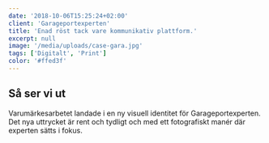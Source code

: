 ```yaml
---
date: '2018-10-06T15:25:24+02:00'
client: 'Garageportexperten'
title: 'Enad röst tack vare kommunikativ plattform.'
excerpt: null
image: '/media/uploads/case-gara.jpg'
tags: ['Digitalt', 'Print']
color: '#ffed3f'
---
```


## Så ser vi ut

Varumärkesarbetet landade i en ny visuell identitet för Garageportexperten. Det nya uttrycket är rent och tydligt och med ett fotografiskt manér där experten sätts i fokus.

